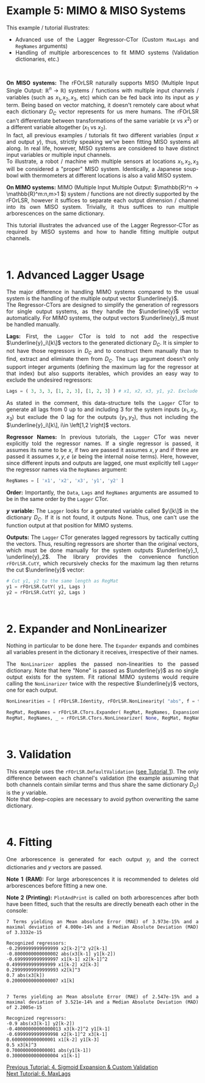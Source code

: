 <div align="justify">

# Example 5: MIMO & MISO Systems

This example / tutorial illustrates:
- Advanced use of the Lagger Regressor-CTor (Custom `MaxLags` and `RegNames` arguments)
- Handling of multiple arborescences to fit MIMO systems (Validation dictionaries, etc.)

<br/>

**On MISO systems:** The rFOrLSR naturally supports MISO (Multiple Input Single Output: $\mathbb{R}^n → \mathbb{R}$) systems / functions with multiple input channels / variables (such as $x_1, x_2,x_3,$ etc) which can be fed back into its input as $y$ term. Being based on vector matching, it doesn't remotely care about what each dictionary $D_C$ vector represents for us mere humans. The rFOrLSR can't differentiate between transformations of the same variable ($x$ vs $x^2$) or a different variable altogether ($x_1$ vs $x_2$).  
In fact, all previous examples / tutorials fit two different variables (input $x$ and output $y$), thus, strictly speaking we've been fitting MISO systems all along. In real life, however, MISO systems are considered to have distinct input variables or multiple input channels.  
To illustrate, a robot / machine with multiple sensors at locations $x_1, x_2, x_3$ will be considered a "proper" MISO system. Identically, a Japanese soup-bowl with thermometers at different locations is also a valid MISO system.

**On MIMO systems:** MIMO (Multiple Input Multiple Output: $\mathbb{R}^n → \mathbb{R}^m:n,m>1 $) system / functions are not directly supported by the rFOrLSR, however it suffices to separate each output dimension / channel into its own MISO system. Trivially, it thus suffices to run multiple arborescences on the same dictionary.

This tutorial illustrates the advanced use of the Lagger Regressor-CTor as required by MISO systems and how to handle fitting multiple output channels.

<br/>

# 1. Advanced Lagger Usage
The major difference in handling MIMO systems compared to the usual system is the handling of the multiple output vector $\underline{y}$.  
The Regressor-CTors are designed to simplify the generation of regressors for single output systems, as they handle the $\underline{y}$ vector automatically. For MIMO systems, the output vectors $\underline{y}_i$ must be handled manually.

**Lags:** First, the `Lagger` CTor is told to not add the respective $\underline{y}_i\[k\]$ vectors to the generated dictionary $D_C$. It is simpler to not have those regressors in $D_C$ and to construct them manually than to find, extract and eliminate them from $D_C$. The `Lags` argument doesn't only support integer arguments (defining the maximum lag for the regressor at that index) but also supports iterables, which provides an easy way to exclude the undesired regressors: 

``` python
Lags = ( 3, 3, 3, [1, 2, 3], [1, 2, 3] ) # x1, x2, x3, y1, y2. Exclude y1[k] and y2[k]
```

As stated in the comment, this data-structure tells the `Lagger` CTor to generate all lags from 0 up to and including 3 for the system inputs ($x_1, x_2, x_3$) but exclude the 0 lag for the outputs ($y_1, y_2$), thus not including the $\underline{y}_i\[k\], i\in \left[1,2 \right]$ vectors.


**Regressor Names:** In previous tutorials, the `Lagger` CTor was never explicitly told the regressor names. If a single regressor is passed, it assumes its name to be $x$, if two are passed it assumes $x,y$ and if three are passed it assumes $x, y, e$ ($e$ being the internal noise terms).
Here, however, since different inputs and outputs are lagged, one must explicitly tell `Lagger` the regressor names via the `RegNames` argument:

``` python
RegNames = [ 'x1', 'x2', 'x3', 'y1', 'y2' ]
```

**Order:** Importantly, the `Data`, `Lags` and `RegNames` arguments are assumed to be in the same order by the `Lagger` CTor.

**$y$ variable:** The `Lagger` looks for a generated variable called $y\[k\]$ in the dictionary $D_C$. If it is not found, it outputs None. Thus, one can't use the function output at that position for MIMO systems.

**Outputs:** The `Lagger` CTor generates lagged regressors by tactically cutting the vectors. Thus, resulting regressors are shorter than the original vectors, which must be done manually for the system outputs $\underline{y}_1, \underline{y}_2$. The library provides the convenience function `rFOrLSR.CutY`, which recursively checks for the maximum lag then returns the cut $\underline{y}$ vector:

``` python
# Cut y1, y2 to the same length as RegMat
y1 = rFOrLSR.CutY( y1, Lags )
y2 = rFOrLSR.CutY( y2, Lags )
```

<br/>

# 2. Expander and NonLinearizer
Nothing in particular to be done here. The `Expander` expands and combines all variables present in the dictionary it receives, irrespective of their names.

The `NonLinarizer` applies the passed non-linearities to the passed dictionary. Note that here "None" is passed as $\underline{y}$ as no single output exists for the system. Fit rational MIMO systems would require calling the `NonLinarizer` twice with the respective $\underline{y}$ vectors, one for each output.

``` python
NonLinearities = [ rFOrLSR.Identity, rFOrLSR.NonLinearity( "abs", f = tor.abs ) ] # List of NonLinearity objects, must start with identity

RegMat, RegNames = rFOrLSR.CTors.Expander( RegMat, RegNames, ExpansionOrder ) # Monomial expand the regressors
RegMat, RegNames, _ = rFOrLSR.CTors.NonLinearizer( None, RegMat, RegNames, NonLinearities ) # add the listed terms to the Regression matrix
```

<br/>

# 3. Validation
This example uses the `rFOrLSR.DefaultValidation` ([see Tutorial 1](https://github.com/Stee-T/rFOrLSR/tree/main/Examples/1_Linear_in_the_Parameters)). The only difference between each channel's validation (the example assuming that both channels contain similar terms and thus share the same dictionary $D_C$) is the $y$ variable.  
Note that deep-copies are necessary to avoid python overwriting the same dictionary.

<br/>

# 4. Fitting
One arborescence is generated for each output $y_i$ and the correct dictionaries and $y$ vectors are passed.  

**Note 1 (RAM):** For large arborescences it is recommended to deletes old arborescences before fitting a new one.

**Note 2 (Printing):** `PlotAndPrint` is called on both arborescences after both have been fitted, such that the results are directly beneath each other in the console:  

```
7 Terms yielding an Mean absolute Error (MAE) of 3.973e-15% and a maximal deviation of 4.000e-14% and a Median Absolute Deviation (MAD) of 3.3332e-15

Recognized regressors:
-0.2999999999999999 x2[k-2]^2 y2[k-1]
-0.8000000000000002 abs(x3[k-1] y1[k-2])
-0.6999999999999997 x1[k-1] x2[k-1]^2
0.4999999999999999 x1[k-2] x2[k-3]
0.29999999999999993 x2[k]^3
0.7 abs(x3[k])
0.20000000000000007 x1[k]


7 Terms yielding an Mean absolute Error (MAE) of 2.547e-15% and a maximal deviation of 3.521e-14% and a Median Absolute Deviation (MAD) of 2.2005e-15

Recognized regressors:
-0.9 abs(x3[k-1] y2[k-2])
-0.40000000000000013 x3[k-2]^2 y1[k-1]
-0.6999999999999998 x2[k-1]^2 x3[k-1]
0.6000000000000001 x1[k-2] y1[k-3]
0.5 x3[k]^3
0.7000000000000001 abs(y1[k-1])
0.30000000000000004 x1[k-1]
```

[Previous Tutorial: 4. Sigmoid Expansion & Custom Validation](https://github.com/Stee-T/rFOrLSR/tree/main/Examples/4_tanh)  
[Next Tutorial: 6. MaxLags](https://github.com/Stee-T/rFOrLSR/tree/main/Examples/5_MaxLags)
